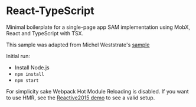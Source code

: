 # React-TypeScript

Minimal boilerplate for a single-page app SAM implementation using MobX, React and TypeScript with TSX.

This sample was adapted from Michel Weststrate's [sample](https://github.com/mobxjs/mobx-react-typescript-boilerplate)

Initial run:

* Install Node.js
* `npm install`
* `npm start`

For simplicity sake Webpack Hot Module Reloading is disabled. If you want to use HMR, see the [Reactive2015 demo](https://github.com/mobxjs/mobx-reactive2015-demo) to see a valid setup.